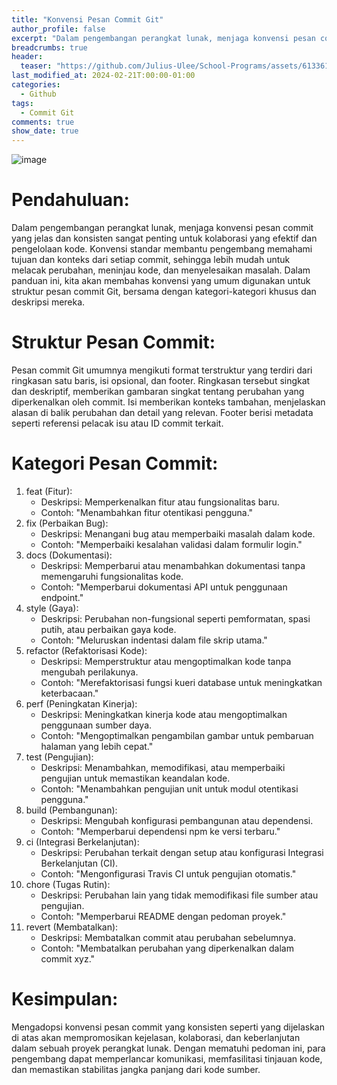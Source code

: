 ```yaml
---
title: "Konvensi Pesan Commit Git"
author_profile: false
excerpt: "Dalam pengembangan perangkat lunak, menjaga konvensi pesan commit yang jelas dan konsisten sangat penting untuk kolaborasi yang efektif dan pengelolaan kode."
breadcrumbs: true
header:
  teaser: "https://github.com/Julius-Ulee/School-Programs/assets/61336116/6e568548-82fc-4687-a062-a6817d32e76d"
last_modified_at: 2024-02-21T:00:00-01:00
categories:
  - Github
tags:
  - Commit Git
comments: true
show_date: true
---
```


![image](https://github.com/Julius-Ulee/School-Programs/assets/61336116/6e568548-82fc-4687-a062-a6817d32e76d)

# Pendahuluan:
Dalam pengembangan perangkat lunak, menjaga konvensi pesan commit yang jelas dan konsisten sangat penting untuk kolaborasi yang efektif dan pengelolaan kode. Konvensi standar membantu pengembang memahami tujuan dan konteks dari setiap commit, sehingga lebih mudah untuk melacak perubahan, meninjau kode, dan menyelesaikan masalah. Dalam panduan ini, kita akan membahas konvensi yang umum digunakan untuk struktur pesan commit Git, bersama dengan kategori-kategori khusus dan deskripsi mereka.

# Struktur Pesan Commit:
Pesan commit Git umumnya mengikuti format terstruktur yang terdiri dari ringkasan satu baris, isi opsional, dan footer. Ringkasan tersebut singkat dan deskriptif, memberikan gambaran singkat tentang perubahan yang diperkenalkan oleh commit. Isi memberikan konteks tambahan, menjelaskan alasan di balik perubahan dan detail yang relevan. Footer berisi metadata seperti referensi pelacak isu atau ID commit terkait.

# Kategori Pesan Commit:

1. feat (Fitur):
   - Deskripsi: Memperkenalkan fitur atau fungsionalitas baru.
   - Contoh: "Menambahkan fitur otentikasi pengguna."
2. fix (Perbaikan Bug):
   - Deskripsi: Menangani bug atau memperbaiki masalah dalam kode.
   - Contoh: "Memperbaiki kesalahan validasi dalam formulir login."
3. docs (Dokumentasi):
   - Deskripsi: Memperbarui atau menambahkan dokumentasi tanpa memengaruhi fungsionalitas kode.
   - Contoh: "Memperbarui dokumentasi API untuk penggunaan endpoint."
4. style (Gaya):
   - Deskripsi: Perubahan non-fungsional seperti pemformatan, spasi putih, atau perbaikan gaya kode.
   - Contoh: "Meluruskan indentasi dalam file skrip utama."
5. refactor (Refaktorisasi Kode):
   - Deskripsi: Memperstruktur atau mengoptimalkan kode tanpa mengubah perilakunya.
   - Contoh: "Merefaktorisasi fungsi kueri database untuk meningkatkan keterbacaan."
6. perf (Peningkatan Kinerja):
   - Deskripsi: Meningkatkan kinerja kode atau mengoptimalkan penggunaan sumber daya.
   - Contoh: "Mengoptimalkan pengambilan gambar untuk pembaruan halaman yang lebih cepat."
7. test (Pengujian):
   - Deskripsi: Menambahkan, memodifikasi, atau memperbaiki pengujian untuk memastikan keandalan kode.
   - Contoh: "Menambahkan pengujian unit untuk modul otentikasi pengguna."
8. build (Pembangunan):
   - Deskripsi: Mengubah konfigurasi pembangunan atau dependensi.
   - Contoh: "Memperbarui dependensi npm ke versi terbaru."
9. ci (Integrasi Berkelanjutan):
   - Deskripsi: Perubahan terkait dengan setup atau konfigurasi Integrasi Berkelanjutan (CI).
   - Contoh: "Mengonfigurasi Travis CI untuk pengujian otomatis."
10. chore (Tugas Rutin):
    - Deskripsi: Perubahan lain yang tidak memodifikasi file sumber atau pengujian.
    - Contoh: "Memperbarui README dengan pedoman proyek."
11. revert (Membatalkan):
    - Deskripsi: Membatalkan commit atau perubahan sebelumnya.
    - Contoh: "Membatalkan perubahan yang diperkenalkan dalam commit xyz."

# Kesimpulan:
Mengadopsi konvensi pesan commit yang konsisten seperti yang dijelaskan di atas akan mempromosikan kejelasan, kolaborasi, dan keberlanjutan dalam sebuah proyek perangkat lunak. Dengan mematuhi pedoman ini, para pengembang dapat memperlancar komunikasi, memfasilitasi tinjauan kode, dan memastikan stabilitas jangka panjang dari kode sumber.
